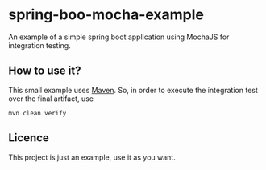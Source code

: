 # spring-boo-mocha-example
An example of a simple spring boot application using MochaJS for integration testing.

## How to use it?

This small example uses [Maven](https://maven.apache.org/). So, in order to execute the integration test over the final artifact, use

`mvn clean verify`

## Licence

This project is just an example, use it as you want.
